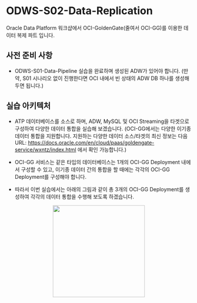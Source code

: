 # ODWS-S02-Data-Replication
Oracle Data Platform 워크샵에서 OCI-GoldenGate(줄여서 OCI-GG)를 이용한 데이터 복제 파트 입니다.


## 사전 준비 사항
- ODWS-S01-Data-Pipeline 실습을 완료하며 생성된 ADW가 있어야 합니다. (만약, S01 시나리오 없이 진행한다면 OCI 내에서 빈 상태의 ADW DB 하나를 생성해두면 됩니다.)
  

## 실습 아키텍처
- ATP 데이터베이스를 소스로 하며, ADW, MySQL 및 OCI Streaming을 타겟으로 구성하여 다양한 데이터 통합을 실습해 보겠습니다. (OCI-GG에서는 다양한 이기종 데이터 통합을 지원합니다. 지원하는 다양한 데이터 소스/타겟의 최신 정보는 다음 URL: https://docs.oracle.com/en/cloud/paas/goldengate-service/wxntz/index.html 에서 확인 가능합니다.)
  
- OCI-GG 서비스는 같은 타입의 데이터베이스는 1개의 OCI-GG Deployment 내에서 구성할 수 있고, 이기종 데이터 간의 통합을 할 때에는 각각의 OCI-GG Deployment를 구성해야 합니다.
  
- 따라서 이번 실습에서는 아래의 그림과 같이 총 3개의 OCI-GG Deployment를 생성하여 각각의 데이터 통합을 수행해 보도록 하겠습니다.

<p align="center"><img src="https://github.com/oraclekr-data-platform/ODWS-S02-Data-Replication/tree/main/assets/d116bbf0-269a-4861-b696-59f7da012dbf.png" width="250px" height="250px"></p>



